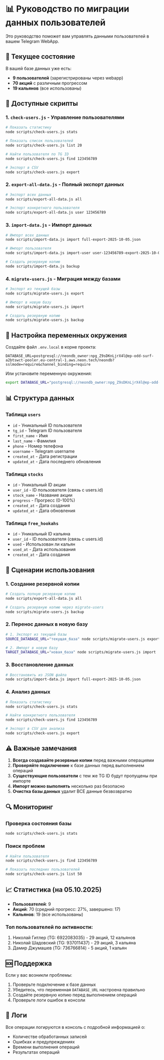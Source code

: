 # 📊 Руководство по миграции данных пользователей

Это руководство поможет вам управлять данными пользователей в вашем Telegram WebApp.

## 🎯 Текущее состояние

В вашей базе данных уже есть:
- **9 пользователей** (зарегистрированы через webapp)
- **70 акций** с различным прогрессом
- **19 кальянов** (все использованы)

## 📁 Доступные скрипты

### 1. `check-users.js` - Управление пользователями
```bash
# Показать статистику
node scripts/check-users.js stats

# Показать список пользователей
node scripts/check-users.js list 20

# Найти пользователя по TG ID
node scripts/check-users.js find 123456789

# Экспорт в CSV
node scripts/check-users.js export
```

### 2. `export-all-data.js` - Полный экспорт данных
```bash
# Экспорт всех данных
node scripts/export-all-data.js all

# Экспорт конкретного пользователя
node scripts/export-all-data.js user 123456789
```

### 3. `import-data.js` - Импорт данных
```bash
# Импорт всех данных
node scripts/import-data.js import full-export-2025-10-05.json

# Импорт пользователя
node scripts/import-data.js import-user user-123456789-export-2025-10-05.json

# Создать резервную копию
node scripts/import-data.js backup
```

### 4. `migrate-users.js` - Миграция между базами
```bash
# Экспорт из текущей базы
node scripts/migrate-users.js export

# Импорт в новую базу
node scripts/migrate-users.js import

# Создать резервную копию
node scripts/migrate-users.js backup
```

## 🔧 Настройка переменных окружения

Создайте файл `.env.local` в корне проекта:
```env
DATABASE_URL=postgresql://neondb_owner:npg_Z9sDKnLjrX4l@ep-odd-surf-a2btswct-pooler.eu-central-1.aws.neon.tech/neondb?sslmode=require&channel_binding=require
```

Или установите переменную окружения:
```bash
export DATABASE_URL="postgresql://neondb_owner:npg_Z9sDKnLjrX4l@ep-odd-surf-a2btswct-pooler.eu-central-1.aws.neon.tech/neondb?sslmode=require&channel_binding=require"
```

## 📊 Структура данных

### Таблица `users`
- `id` - Уникальный ID пользователя
- `tg_id` - Telegram ID пользователя
- `first_name` - Имя
- `last_name` - Фамилия
- `phone` - Номер телефона
- `username` - Telegram username
- `created_at` - Дата регистрации
- `updated_at` - Дата последнего обновления

### Таблица `stocks`
- `id` - Уникальный ID акции
- `user_id` - ID пользователя (связь с users.id)
- `stock_name` - Название акции
- `progress` - Прогресс (0-100%)
- `created_at` - Дата создания
- `updated_at` - Дата обновления

### Таблица `free_hookahs`
- `id` - Уникальный ID кальяна
- `user_id` - ID пользователя (связь с users.id)
- `used` - Использован ли кальян
- `used_at` - Дата использования
- `created_at` - Дата создания

## 🚀 Сценарии использования

### 1. Создание резервной копии
```bash
# Создать полную резервную копию
node scripts/export-all-data.js all

# Создать резервную копию через migrate-users
node scripts/migrate-users.js backup
```

### 2. Перенос данных в новую базу
```bash
# 1. Экспорт из текущей базы
SOURCE_DATABASE_URL="текущая_база" node scripts/migrate-users.js export

# 2. Импорт в новую базу
TARGET_DATABASE_URL="новая_база" node scripts/migrate-users.js import
```

### 3. Восстановление данных
```bash
# Восстановить из JSON файла
node scripts/import-data.js import full-export-2025-10-05.json
```

### 4. Анализ данных
```bash
# Показать статистику
node scripts/check-users.js stats

# Найти конкретного пользователя
node scripts/check-users.js find 123456789

# Экспорт в CSV для анализа
node scripts/check-users.js export
```

## ⚠️ Важные замечания

1. **Всегда создавайте резервные копии** перед важными операциями
2. **Проверяйте подключение** к базе данных перед выполнением операций
3. **Существующие пользователи** с тем же TG ID будут пропущены при импорте
4. **Импорт можно выполнять** несколько раз безопасно
5. **Очистка базы данных** удалит ВСЕ данные безвозвратно

## 🔍 Мониторинг

### Проверка состояния базы
```bash
node scripts/check-users.js stats
```

### Поиск проблем
```bash
# Найти пользователя
node scripts/check-users.js find 123456789

# Показать последних пользователей
node scripts/check-users.js list 50
```

## 📈 Статистика (на 05.10.2025)

- **Пользователей**: 9
- **Акций**: 70 (средний прогресс: 27%, завершено: 17)
- **Кальянов**: 19 (все использованы)

### Топ пользователей по активности:
1. Николай Гитлер (TG: 6922083035) - 29 акций, 12 кальянов
2. Николай Шадовский (TG: 937011437) - 29 акций, 3 кальяна
3. Дамир Джумашев (TG: 736766814) - 5 акций, 1 кальян

## 🆘 Поддержка

Если у вас возникли проблемы:
1. Проверьте подключение к базе данных
2. Убедитесь, что переменная `DATABASE_URL` настроена правильно
3. Создайте резервную копию перед выполнением операций
4. Проверьте логи ошибок в консоли

## 📝 Логи

Все операции логируются в консоль с подробной информацией о:
- Количестве обработанных записей
- Ошибках и предупреждениях
- Времени выполнения операций
- Результатах операций


